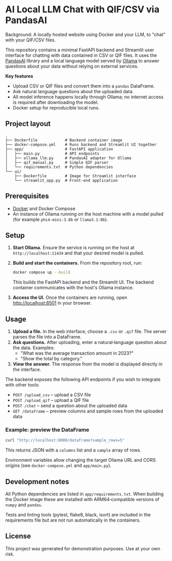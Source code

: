 # AI Local LLM Chat with QIF/CSV via PandasAI

Background:  A locally hosted website using Docker and your LLM, to "chat" with your QIF/CSV files.

This repository contains a minimal FastAPI backend and Streamlit user interface for chatting with data contained in CSV or QIF files.  It uses the [PandasAI](https://pypi.org/project/pandasai/#description) library and a local language model served by [Ollama](https://ollama.com/) to answer questions about your data without relying on external services.

**Key features**

- Upload CSV or QIF files and convert them into a `pandas` DataFrame.
- Ask natural language questions about the uploaded data.
- All model inference happens locally through Ollama; no internet access is required after downloading the model.
- Docker setup for reproducible local runs.

## Project layout

```
.
├── Dockerfile            # Backend container image
├── docker-compose.yml    # Runs backend and Streamlit UI together
├── app/                  # FastAPI application
│   ├── main.py           # API endpoints
│   ├── ollama_llm.py     # PandasAI adapter for Ollama
│   ├── qif_manual.py     # Simple QIF parser
│   └── requirements.txt  # Python dependencies
└── ui/
    ├── Dockerfile        # Image for Streamlit interface
    └── streamlit_app.py  # Front‑end application
```

## Prerequisites

- [Docker](https://docs.docker.com/get-docker/) and Docker Compose
- An instance of Ollama running on the host machine with a model pulled (for example `phi4-mini:3.8b` or `llama3.1:8b`).

## Setup

1. **Start Ollama.** Ensure the service is running on the host at `http://localhost:11434` and that your desired model is pulled.

2. **Build and start the containers.** From the repository root, run:

   ```bash
   docker compose up --build
   ```

   This builds the FastAPI backend and the Streamlit UI. The backend container communicates with the host's Ollama instance.

3. **Access the UI.** Once the containers are running, open [http://localhost:8501](http://localhost:8501) in your browser.

## Usage

1. **Upload a file.** In the web interface, choose a `.csv` or `.qif` file. The server parses the file into a DataFrame.
2. **Ask questions.** After uploading, enter a natural‑language question about the data. Examples:
   - "What was the average transaction amount in 2023?"
   - "Show the total by category."
3. **View the answer.** The response from the model is displayed directly in the interface.

The backend exposes the following API endpoints if you wish to integrate with other tools:

- `POST /upload_csv` – upload a CSV file
- `POST /upload_qif` – upload a QIF file
- `POST /chat` – send a question about the uploaded data
- `GET /dataframe` – preview columns and sample rows from the uploaded data

### Example: preview the DataFrame

```bash
curl "http://localhost:8000/dataframe?sample_rows=5"
```

This returns JSON with a `columns` list and a `sample` array of rows.

Environment variables allow changing the target Ollama URL and CORS origins (see `docker-compose.yml` and `app/main.py`).

## Development notes

All Python dependencies are listed in `app/requirements.txt`. When building the Docker image these are installed with ARM64‑compatible versions of `numpy` and `pandas`.

Tests and linting tools (pytest, flake8, black, isort) are included in the requirements file but are not run automatically in the containers.

## License

This project was generated for demonstration purposes. Use at your own risk.
